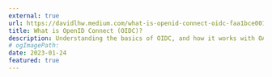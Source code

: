 ```yaml
---
external: true
url: https://davidlhw.medium.com/what-is-openid-connect-oidc-faa1bce00104
title: What is OpenID Connect (OIDC)?
description: Understanding the basics of OIDC, and how it works with OAuth2.
# ogImagePath:
date: 2023-01-24
featured: true
---
```

